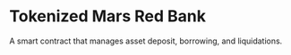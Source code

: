 # Tokenized Mars Red Bank

A smart contract that manages asset deposit, borrowing, and liquidations.

